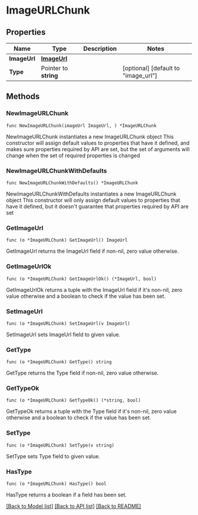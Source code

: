 # ImageURLChunk

## Properties

Name | Type | Description | Notes
------------ | ------------- | ------------- | -------------
**ImageUrl** | [**ImageUrl**](ImageUrl.md) |  | 
**Type** | Pointer to **string** |  | [optional] [default to "image_url"]

## Methods

### NewImageURLChunk

`func NewImageURLChunk(imageUrl ImageUrl, ) *ImageURLChunk`

NewImageURLChunk instantiates a new ImageURLChunk object
This constructor will assign default values to properties that have it defined,
and makes sure properties required by API are set, but the set of arguments
will change when the set of required properties is changed

### NewImageURLChunkWithDefaults

`func NewImageURLChunkWithDefaults() *ImageURLChunk`

NewImageURLChunkWithDefaults instantiates a new ImageURLChunk object
This constructor will only assign default values to properties that have it defined,
but it doesn't guarantee that properties required by API are set

### GetImageUrl

`func (o *ImageURLChunk) GetImageUrl() ImageUrl`

GetImageUrl returns the ImageUrl field if non-nil, zero value otherwise.

### GetImageUrlOk

`func (o *ImageURLChunk) GetImageUrlOk() (*ImageUrl, bool)`

GetImageUrlOk returns a tuple with the ImageUrl field if it's non-nil, zero value otherwise
and a boolean to check if the value has been set.

### SetImageUrl

`func (o *ImageURLChunk) SetImageUrl(v ImageUrl)`

SetImageUrl sets ImageUrl field to given value.


### GetType

`func (o *ImageURLChunk) GetType() string`

GetType returns the Type field if non-nil, zero value otherwise.

### GetTypeOk

`func (o *ImageURLChunk) GetTypeOk() (*string, bool)`

GetTypeOk returns a tuple with the Type field if it's non-nil, zero value otherwise
and a boolean to check if the value has been set.

### SetType

`func (o *ImageURLChunk) SetType(v string)`

SetType sets Type field to given value.

### HasType

`func (o *ImageURLChunk) HasType() bool`

HasType returns a boolean if a field has been set.


[[Back to Model list]](../README.md#documentation-for-models) [[Back to API list]](../README.md#documentation-for-api-endpoints) [[Back to README]](../README.md)


